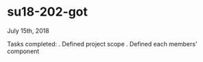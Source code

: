 # su18-202-got

July 15th, 2018

Tasks completed:
. Defined project scope
. Defined each members' component
